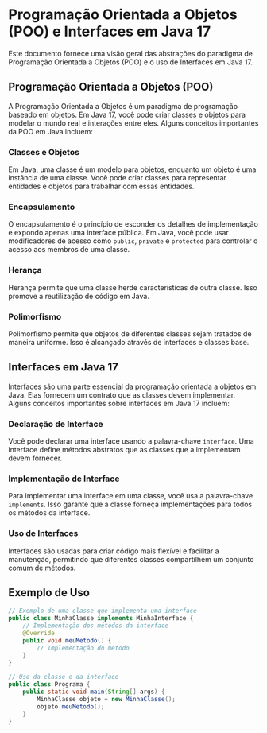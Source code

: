 # Programação Orientada a Objetos (POO) e Interfaces em Java 17

Este documento fornece uma visão geral das abstrações do paradigma de Programação Orientada a Objetos (POO) e o uso de Interfaces em Java 17.

## Programação Orientada a Objetos (POO)

A Programação Orientada a Objetos é um paradigma de programação baseado em objetos. Em Java 17, você pode criar classes e objetos para modelar o mundo real e interações entre eles. Alguns conceitos importantes da POO em Java incluem:

### Classes e Objetos

Em Java, uma classe é um modelo para objetos, enquanto um objeto é uma instância de uma classe. Você pode criar classes para representar entidades e objetos para trabalhar com essas entidades.

### Encapsulamento

O encapsulamento é o princípio de esconder os detalhes de implementação e expondo apenas uma interface pública. Em Java, você pode usar modificadores de acesso como `public`, `private` e `protected` para controlar o acesso aos membros de uma classe.

### Herança

Herança permite que uma classe herde características de outra classe. Isso promove a reutilização de código em Java.

### Polimorfismo

Polimorfismo permite que objetos de diferentes classes sejam tratados de maneira uniforme. Isso é alcançado através de interfaces e classes base.

## Interfaces em Java 17

Interfaces são uma parte essencial da programação orientada a objetos em Java. Elas fornecem um contrato que as classes devem implementar. Alguns conceitos importantes sobre interfaces em Java 17 incluem:

### Declaração de Interface

Você pode declarar uma interface usando a palavra-chave `interface`. Uma interface define métodos abstratos que as classes que a implementam devem fornecer.

### Implementação de Interface

Para implementar uma interface em uma classe, você usa a palavra-chave `implements`. Isso garante que a classe forneça implementações para todos os métodos da interface.

### Uso de Interfaces

Interfaces são usadas para criar código mais flexível e facilitar a manutenção, permitindo que diferentes classes compartilhem um conjunto comum de métodos.

## Exemplo de Uso

```java
// Exemplo de uma classe que implementa uma interface
public class MinhaClasse implements MinhaInterface {
    // Implementação dos métodos da interface
    @Override
    public void meuMetodo() {
        // Implementação do método
    }
}

// Uso da classe e da interface
public class Programa {
    public static void main(String[] args) {
        MinhaClasse objeto = new MinhaClasse();
        objeto.meuMetodo();
    }
}
